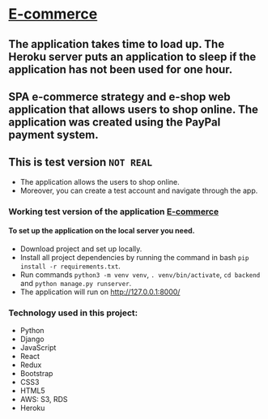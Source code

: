 # [E-commerce](https://ambercity.herokuapp.com/)
## The application takes time to load up. The Heroku server puts an application to sleep if the application has not been used for one hour.

## SPA e-commerce strategy and e-shop web application that allows users to shop online. The application was created using the PayPal payment system.

 ## This is test version ```NOT REAL```
- The application allows the users to shop online.
- Moreover, you can create a test account and navigate through the app. 

###  Working test version of the application [E-commerce](https://ambercity.herokuapp.com/)

#### To set up the application on the local server you need. 
- Download project and set up locally.
- Install all project dependencies by running the command in bash ```pip install -r requirements.txt```. 
- Run commands ```python3 -m venv venv```, ```. venv/bin/activate```, ```cd backend``` and ```python manage.py runserver```.
- The application will run on http://127.0.0.1:8000/


### Technology used in this project:
- Python
- Django
- JavaScript
- React
- Redux
- Bootstrap
- CSS3
- HTML5
- AWS: S3, RDS
- Heroku
